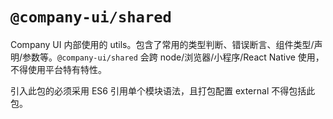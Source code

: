 # `@company-ui/shared`

Company UI 内部使用的 utils。包含了常用的类型判断、错误断言、组件类型/声明/参数等。`@company-ui/shared` 会跨 node/浏览器/小程序/React Native 使用，不得使用平台特有特性。

引入此包的必须采用 ES6 引用单个模块语法，且打包配置 external 不得包括此包。
